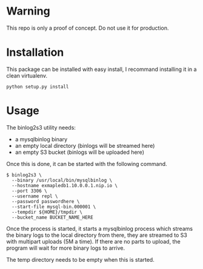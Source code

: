Warning
=======

This repo is only a proof of concept. Do not use it for production.

Installation
============

This package can be installed with easy install, I recommand installing it in a clean virtualenv.
```
python setup.py install
```

Usage
=====

The binlog2s3 utility needs:
- a mysqlbinlog binary
- an empty local directory (binlogs will be streamed here)
- an empty S3 bucket (binlogs will be uploaded here)

Once this is done, it can be started with the following command.
```
$ binlog2s3 \
  --binary /usr/local/bin/mysqlbinlog \
  --hostname exmapledb1.10.0.0.1.nip.io \
  --port 3306 \
  --username repl \
  --password passwordhere \
  --start-file mysql-bin.000001 \
  --tempdir ${HOME}/tmpdir \
  --bucket_name BUCKET_NAME_HERE
```

Once the process is started, it starts a mysqlbinlog process which streams the binary logs to the local directory 
from there, they are streamed to S3 with multipart uploads (5M a time). If there are no parts to upload, the program
will wait for more binary logs to arrive. 

The temp directory needs to be empty when this is started. 
